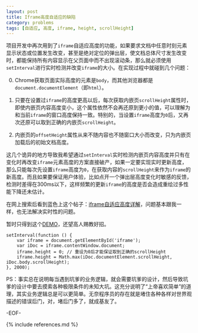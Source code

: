 ```yaml
---
layout: post
title: Iframe高度自适应的缺陷
category: problems
tags: [自适应, 高度, iframe, height, scrollHeight]
---
```


项目开发中再次用到了`iframe`自适应高度的功能，如果要求文档中任意时刻元素显示状态或位置发生改变，甚至是绝对定位的弹出层，使文档总体尺寸发生改变时，都能保持所有内容显示在父页面中而不出现滚动条，那么就必须使用`setInterval`进行实时检测并改变`iframe`的大小。在实现过程中就碰到几个问题：

0.	Chrome获取页面实际高度的元素是`body`，而其他浏览器都是`document.documentElement`（即`html`）。
	
	[2012-08-04 Update]: 除了Chrome外`body.scrollHeight`的值会忽略计算页面内有绝对定位浮层显示隐藏时变化。

0.	只要在设置过`iframe`的高度更高以后，每次获取内嵌页`scrollHeight`属性时，即使内嵌页内容高度变小，这个属性依然不会再还原到更小的值，可以理解为和当前`iframe`的窗口高度保持一致。特别的，当设置`iframe`高度为`0`后，又再次还原可以取到正确的内嵌页`scrollHeight`。

0.	内嵌页的`offsetHeight`属性从来不随内容也不随窗口大小而改变，只为内嵌页加载后的初始文档高度。

这几个诡异的地方导致我希望通过`setInterval`实时检测内嵌页内容高度并只有在变化时再改变`iframe`元素高度的方案直接破产，如果一定要实现实时更新高度，那么只能每次先设置`iframe`高度为`0`，在获取内容的`scrollHeight`来作为`iframe`的新高度。而且如果要保证用户体验，比如点开一个弹出层高度变化时敏感的反馈，检测时差得在300ms以下，这样频繁的更新`iframe`的高度是否会造成重绘过多性能下降还未估计。

在网上搜索后看到蓝色上这个帖子：[iframe自适应高度详解](http://bbs.blueidea.com/thread-2902341-1-1.html)，问题基本跟我一样，也无法解决实时性的问题。

暂时只得到这个[DEMO](/demo/iframe-height/)，还望高人赐教好招。

	setInterval(function () {
		var iframe = document.getElementById('iframe');
		var iDoc = iframe.contentWindow.document;
		iframe.height = 0; // 重设为0后才能保证取到正确的scrollHeight
		iframe.height = Math.max(iDoc.documentElement.scrollHeight, iDoc.body.scrollHeight);
	}, 2000);

PS：事实总在说明每当遇到坑爹的业务逻辑，就会需要坑爹的设计，然后导致坑爹的设计中要去摸索各种极限条件的未知大坑。这充分说明了“上帝喜欢简单”的道理，其实业务逻辑总是可以更简单。无奈程序员的存在就是堵住各种各样对世界观描述的错误后门，对，堵后门多了，就成基友了。

-EOF-

{% include references.md %}
